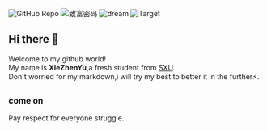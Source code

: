![GitHub Repo](https://img.shields.io/badge/Repository-Struggling-blue?logo=github)
![致富密码](https://img.shields.io/badge/致富密码-顶尖颜值-green?logo=cashapp)
![dream](https://img.shields.io/badge/dream-girlfriend-orange)
![Target](https://img.shields.io/badge/Target-Top%20Coder-yellow?logo=codewars&logoColor=red)
## Hi there 👋
Welcome to my github world!        
My name is **XieZhenYu**,a fresh student from [SXU](https://www.sxu.edu.cn).      
Don't worried for my markdown,i will try my best to better it in the further⚡.     
### come on     
Pay respect for everyone struggle.

